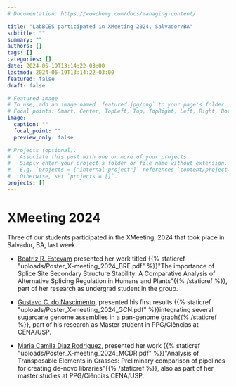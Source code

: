 ```yaml
---
# Documentation: https://wowchemy.com/docs/managing-content/

title: "LabBCES participated in XMeeting 2024, Salvador/BA"
subtitle: ""
summary: ""
authors: []
tags: []
categories: []
date: 2024-06-19T13:14:22-03:00
lastmod: 2024-06-19T13:14:22-03:00
featured: false
draft: false

# Featured image
# To use, add an image named `featured.jpg/png` to your page's folder.
# Focal points: Smart, Center, TopLeft, Top, TopRight, Left, Right, BottomLeft, Bottom, BottomRight.
image:
  caption: ""
  focal_point: ""
  preview_only: false

# Projects (optional).
#   Associate this post with one or more of your projects.
#   Simply enter your project's folder or file name without extension.
#   E.g. `projects = ["internal-project"]` references `content/project/deep-learning/index.md`.
#   Otherwise, set `projects = []`.
projects: []
---
```

# XMeeting 2024

Three of our students participated in the XMeeting, 2024 that took place in Salvador, BA, last week.

- [Beatriz R. Estevam](/author/beatriz-rodrigues-estevam) presented her work titled {{% staticref "uploads/Poster_X-meeting_2024_BRE.pdf" %}}"The importance of Splice Site Secondary Structure Stability: A Comparative Analysis of Alternative Splicing Regulation in Humans and Plants"{{% /staticref %}}, part of her research as undergrad student in the group.

- [Gustavo C. do Nascimento](/author/gustavo-carvalho-do-nascimento/), presented his first results {{% staticref "uploads/Poster_X-meeting_2024_GCN.pdf" %}}integrating several sugarcane genome assemblies in a pan-genome graph{{% /staticref %}}, part of his research as Master student in PPG/Ciências at CENA/USP.

- [Maria Camila Diaz Rodriguez](/author/maria-camila-diaz-rodriguez/), presented her work {{% staticref "uploads/Poster_X-meeting_2024_MCDR.pdf" %}}"Analysis of Transposable Elements in Grasses:  Preliminary comparison of pipelines for creating de-novo libraries"{{% /staticref %}}, also as part of her master studies at PPG/Ciências CENA/USP.
